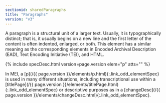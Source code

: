 ```yaml
---
sectionid: sharedParagraphs
title: "Paragraphs"
version: "v3"
---
```




A paragraph is a structural unit of a larger text. Usually, it is typographically
distinct;
that is, it usually begins on a new line and the first letter of the content is often
indented, enlarged, or both. This element has a similar meaning as the corresponding
elements in Encoded Archival Description (EAD), Text Encoding Initiative (TEI), and
HTML.



{% include specDesc.html version=page.version elem="p" atts="" %}



In MEI, a [p](/{{ page.version }}/elements/p.html){:.link_odd_elementSpec} is used in many different situations, including
transcriptional use within a [titlePage](/{{ page.version }}/elements/titlePage.html){:.link_odd_elementSpec} or descriptive purposes as in a
[changeDesc](/{{ page.version }}/elements/changeDesc.html){:.link_odd_elementSpec}.

